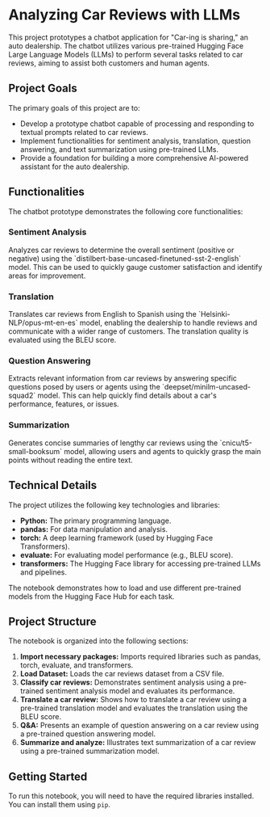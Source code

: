 # Analyzing Car Reviews with LLMs

This project prototypes a chatbot application for "Car-ing is sharing," an auto dealership. The chatbot utilizes various pre-trained Hugging Face Large Language Models (LLMs) to perform several tasks related to car reviews, aiming to assist both customers and human agents.

## Project Goals

The primary goals of this project are to:

*   Develop a prototype chatbot capable of processing and responding to textual prompts related to car reviews.
*   Implement functionalities for sentiment analysis, translation, question answering, and text summarization using pre-trained LLMs.
*   Provide a foundation for building a more comprehensive AI-powered assistant for the auto dealership.

## Functionalities

The chatbot prototype demonstrates the following core functionalities:

### Sentiment Analysis

Analyzes car reviews to determine the overall sentiment (positive or negative) using the \`distilbert-base-uncased-finetuned-sst-2-english\` model. This can be used to quickly gauge customer satisfaction and identify areas for improvement.

### Translation

Translates car reviews from English to Spanish using the \`Helsinki-NLP/opus-mt-en-es\` model, enabling the dealership to handle reviews and communicate with a wider range of customers. The translation quality is evaluated using the BLEU score.

### Question Answering

Extracts relevant information from car reviews by answering specific questions posed by users or agents using the \`deepset/minilm-uncased-squad2\` model. This can help quickly find details about a car's performance, features, or issues.

### Summarization

Generates concise summaries of lengthy car reviews using the \`cnicu/t5-small-booksum\` model, allowing users and agents to quickly grasp the main points without reading the entire text.

## Technical Details

The project utilizes the following key technologies and libraries:

*   **Python:** The primary programming language.
*   **pandas:** For data manipulation and analysis.
*   **torch:** A deep learning framework (used by Hugging Face Transformers).
*   **evaluate:** For evaluating model performance (e.g., BLEU score).
*   **transformers:** The Hugging Face library for accessing pre-trained LLMs and pipelines.

The notebook demonstrates how to load and use different pre-trained models from the Hugging Face Hub for each task.

## Project Structure

The notebook is organized into the following sections:

1.  **Import necessary packages:** Imports required libraries such as pandas, torch, evaluate, and transformers.
2.  **Load Dataset:** Loads the car reviews dataset from a CSV file.
3.  **Classify car reviews:** Demonstrates sentiment analysis using a pre-trained sentiment analysis model and evaluates its performance.
4.  **Translate a car review:** Shows how to translate a car review using a pre-trained translation model and evaluates the translation using the BLEU score.
5.  **Q&A:** Presents an example of question answering on a car review using a pre-trained question answering model.
6.  **Summarize and analyze:** Illustrates text summarization of a car review using a pre-trained summarization model.

## Getting Started

To run this notebook, you will need to have the required libraries installed. You can install them using `pip`.
